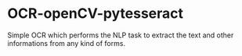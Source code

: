 # OCR-openCV-pytesseract

Simple OCR which performs the NLP task to extract the text and other informations from any kind of forms.
